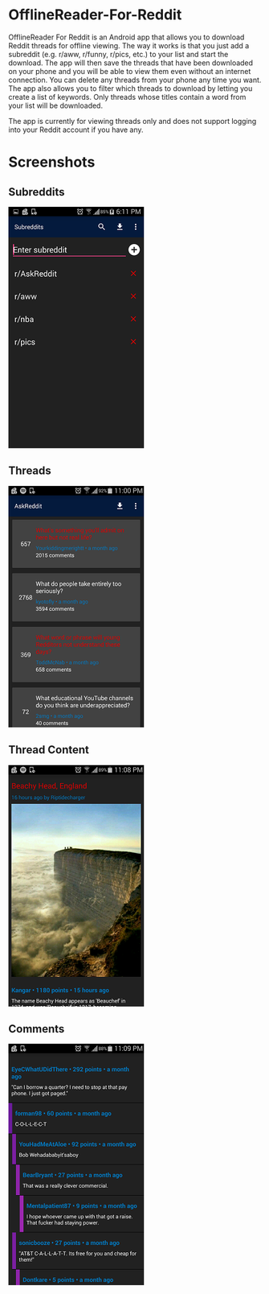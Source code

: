 # OfflineReader-For-Reddit

OfflineReader For Reddit is an Android app that allows you to download Reddit threads for offline viewing. The way it works is that you just add a subreddit (e.g. r/aww, r/funny, r/pics, etc.) to your list and start the download. The app will then save the threads that have been downloaded on your phone and you will be able to view them even without an internet connection. You can delete any threads from your phone any time you want. The app also allows you to filter which threads to download by letting you create a list of keywords. Only threads whose titles contain a word from your list will be downloaded.

The app is currently for viewing threads only and does not support logging into your Reddit account if you have any.

# Screenshots
## Subreddits
![Subreddits](/screenshots/subreddit_list.png)

## Threads
![Threads](/screenshots/thread_list.png)

## Thread Content
![Content](/screenshots/thread_content.png)

## Comments
![Comments](/screenshots/comments_section.png)
